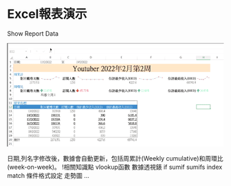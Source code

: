 # Excel報表演示
Show Report Data

![image](https://github.com/qcianxhiang/ExcelDemo/blob/main/ExcelSampleVideo003.gif)

日期,列名字修改後，數據會自動更新，包括周累計(Weekly cumulative)和周環比(week-on-week)。
!相關知識點
vlookup函數
數據透視錶
if
sumif
sumifs
index
match
條件格式設定
走勢圖
...



